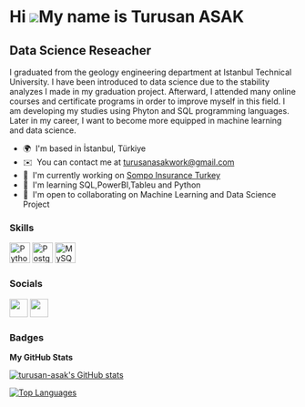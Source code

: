 Hi ![](https://user-images.githubusercontent.com/18350557/176309783-0785949b-9127-417c-8b55-ab5a4333674e.gif)My name is Turusan ASAK
====================================================================================================================================

Data Science Reseacher
----------------------

I graduated from the geology engineering department at Istanbul Technical University. I have been introduced to data science due to the stability analyzes I made in my graduation project. Afterward, I attended many online courses and certificate programs in order to improve myself in this field. I am developing my studies using Phyton and SQL programming languages. Later in my career, I want to become more equipped in machine learning and data science.

* 🌍  I'm based in İstanbul, Türkiye
* ✉️  You can contact me at [turusanasakwork@gmail.com](mailto:turusanasakwork@gmail.com)
* 🚀  I'm currently working on [Sompo Insurance Turkey](http://www.somposigorta.com.tr/)
* 🧠  I'm learning SQL,PowerBI,Tableu and Python
* 🤝  I'm open to collaborating on Machine Learning and Data Science Project

### Skills


<p align="left">
<a href="https://www.python.org/" target="_blank" rel="noreferrer"><img src="https://raw.githubusercontent.com/danielcranney/readme-generator/main/public/icons/skills/python-colored.svg" width="36" height="36" alt="Python" /></a>
<a href="https://www.postgresql.org/" target="_blank" rel="noreferrer"><img src="https://raw.githubusercontent.com/danielcranney/readme-generator/main/public/icons/skills/postgresql-colored.svg" width="36" height="36" alt="PostgreSQL" /></a>
<a href="https://www.mysql.com/" target="_blank" rel="noreferrer"><img src="https://raw.githubusercontent.com/danielcranney/readme-generator/main/public/icons/skills/mysql-colored.svg" width="36" height="36" alt="MySQL" /></a>
</p>


### Socials

<p align="left"> <a href="https://www.github.com/turusan-asak" target="_blank" rel="noreferrer"><img src="https://raw.githubusercontent.com/danielcranney/readme-generator/main/public/icons/socials/github.svg" width="32" height="32" /></a> <a href="https://www.linkedin.com/in/turusan-asak/" target="_blank" rel="noreferrer"><img src="https://raw.githubusercontent.com/danielcranney/readme-generator/main/public/icons/socials/linkedin.svg" width="32" height="32" /></a></p>

### Badges

<b>My GitHub Stats</b>

<a href="http://www.github.com/turusan-asak"><img src="https://github-readme-stats.vercel.app/api?username=turusan-asak&show_icons=true&hide=&count_private=true&title_color=0891b2&text_color=ffffff&icon_color=0891b2&bg_color=1c1917&hide_border=true&show_icons=true" alt="turusan-asak's GitHub stats" /></a>

<a href="https://github.com/turusan-asak" align="left"><img src="https://github-readme-stats.vercel.app/api/top-langs/?username=turusan-asak&langs_count=10&title_color=0891b2&text_color=ffffff&icon_color=0891b2&bg_color=1c1917&hide_border=true&locale=en&custom_title=Top%20%Languages" alt="Top Languages" /></a>
